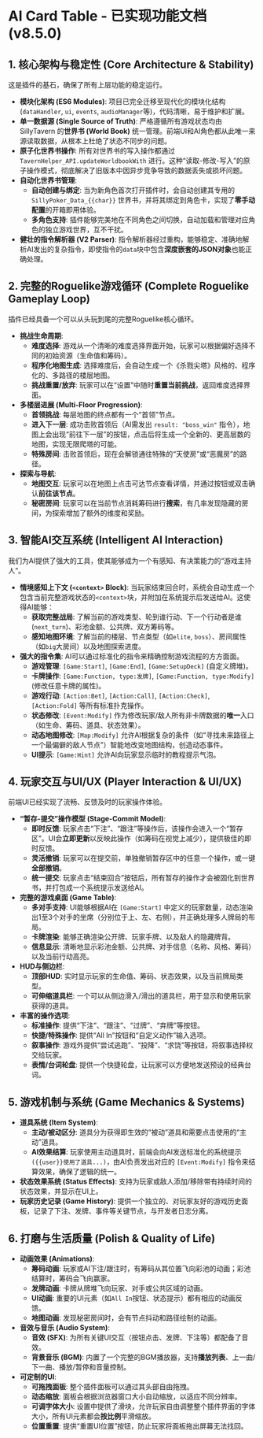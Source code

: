 # AI Card Table - 已实现功能文档 (v8.5.0)

## 1. 核心架构与稳定性 (Core Architecture & Stability)

这是插件的基石，确保了所有上层功能的稳定运行。

*   **模块化架构 (ES6 Modules)**: 项目已完全迁移至现代化的模块化结构 (`dataHandler`, `ui`, `events`, `audioManager`等)，代码清晰，易于维护和扩展。
*   **单一数据源 (Single Source of Truth)**: 严格遵循所有游戏状态均由 SillyTavern 的**世界书 (World Book)** 统一管理。前端UI和AI角色都从此唯一来源读取数据，从根本上杜绝了状态不同步的问题。
*   **原子化世界书操作**: 所有对世界书的写入操作都通过 `TavernHelper_API.updateWorldbookWith` 进行。这种“读取-修改-写入”的原子操作模式，彻底解决了旧版本中因异步竞争导致的数据丢失或损坏问题。
*   **自动化世界书管理**:
    *   **自动创建与绑定**: 当为新角色首次打开插件时，会自动创建其专用的 `SillyPoker_Data_{{char}}` 世界书，并将其绑定到角色卡，实现了**零手动配置**的开箱即用体验。
    *   **多角色支持**: 插件能够完美地在不同角色之间切换，自动加载和管理对应角色的独立游戏世界，互不干扰。
*   **健壮的指令解析器 (V2 Parser)**: 指令解析器经过重构，能够稳定、准确地解析AI发出的复杂指令，即使指令的`data`块中包含**深度嵌套的JSON对象**也能正确处理。

## 2. 完整的Roguelike游戏循环 (Complete Roguelike Gameplay Loop)

插件已经具备一个可以从头玩到尾的完整Roguelike核心循环。

*   **挑战生命周期**:
    *   **难度选择**: 游戏从一个清晰的难度选择界面开始，玩家可以根据偏好选择不同的初始资源（生命值和筹码）。
    *   **程序化地图生成**: 选择难度后，会自动生成一个《杀戮尖塔》风格的、程序化的、多路径的楼层地图。
    *   **挑战重置/放弃**: 玩家可以在“设置”中随时**重置当前挑战**，返回难度选择界面。
*   **多楼层进展 (Multi-Floor Progression)**:
    *   **首领挑战**: 每层地图的终点都有一个“首领”节点。
    *   **进入下一层**: 成功击败首领后（AI需发出 `result: "boss_win"` 指令），地图上会出现“前往下一层”的按钮，点击后将生成一个全新的、更高层数的地图，实现无限爬塔的可能。
    *   **特殊房间**: 击败首领后，现在会解锁通往特殊的“天使房”或“恶魔房”的路径。
*   **探索与导航**:
    *   **地图交互**: 玩家可以在地图上点击可达节点查看详情，并通过按钮或双击确认**前往该节点**。
    *   **秘密房间**: 玩家可以在当前节点消耗筹码进行**搜索**，有几率发现隐藏的房间，为探索增加了额外的维度和奖励。

## 3. 智能AI交互系统 (Intelligent AI Interaction)

我们为AI提供了强大的工具，使其能够成为一个有感知、有决策能力的“游戏主持人”。

*   **情境感知上下文 (`<context>` Block)**: 当玩家结束回合时，系统会自动生成一个包含当前完整游戏状态的`<context>`块，并附加在系统提示后发送给AI。这使得AI能够：
    *   **获取完整战局**: 了解当前的游戏类型、轮到谁行动、下一个行动者是谁 (`next_turn`)、彩池金额、公共牌、双方筹码等。
    *   **感知地图环境**: 了解当前的楼层、节点类型（如`elite`, `boss`）、房间属性（如`big`大房间）以及地图探索进度。
*   **强大的指令集**: AI可以通过标准化的指令来精确控制游戏流程的方方面面。
    *   **游戏管理**: `[Game:Start]`, `[Game:End]`, `[Game:SetupDeck]` (自定义牌堆)。
    *   **卡牌操作**: `[Game:Function, type:发牌]`, `[Game:Function, type:Modify]` (修改任意卡牌的属性)。
    *   **游戏行动**: `[Action:Bet]`, `[Action:Call]`, `[Action:Check]`, `[Action:Fold]` 等所有标准扑克操作。
    *   **状态修改**: `[Event:Modify]` 作为修改玩家/敌人所有非卡牌数据的**唯一**入口（如生命、筹码、道具、状态效果）。
    *   **动态地图修改**: `[Map:Modify]` 允许AI根据复杂的条件（如“寻找未来路径上一个最偏僻的敌人节点”）智能地改变地图结构，创造动态事件。
    *   **UI提示**: `[Game:Hint]` 允许AI向玩家显示临时的教程提示气泡。

## 4. 玩家交互与UI/UX (Player Interaction & UI/UX)

前端UI已经实现了流畅、反馈及时的玩家操作体验。

*   **“暂存-提交”操作模型 (Stage-Commit Model)**:
    *   **即时反馈**: 玩家点击“下注”、“跟注”等操作后，该操作会进入一个“暂存区”。UI会**立即更新**以反映此操作（如筹码在视觉上减少），提供极佳的即时反馈。
    *   **灵活撤销**: 玩家可以在提交前，单独撤销暂存区中的任意一个操作，或一键**全部撤销**。
    *   **统一提交**: 玩家点击“结束回合”按钮后，所有暂存的操作才会被固化到世界书，并打包成一个系统提示发送给AI。
*   **完整的游戏桌面 (Game Table)**:
    *   **多对手支持**: UI能够根据AI在 `[Game:Start]` 中定义的玩家数量，动态渲染出1至3个对手的坐席（分别位于上、左、右侧），并正确处理多人牌局的布局。
    *   **卡牌渲染**: 能够正确渲染公开牌、玩家手牌、以及敌人的隐藏牌背。
    *   **信息显示**: 清晰地显示彩池金额、公共牌、对手信息（名称、风格、筹码）以及当前行动高亮。
*   **HUD与侧边栏**:
    *   **顶部HUD**: 实时显示玩家的生命值、筹码、状态效果，以及当前牌局类型。
    *   **可伸缩道具栏**: 一个可以从侧边滑入/滑出的道具栏，用于显示和使用玩家获得的道具。
*   **丰富的操作选项**:
    *   **标准操作**: 提供“下注”、“跟注”、“过牌”、“弃牌”等按钮。
    *   **快捷/特殊操作**: 提供“All In”按钮和“自定义动作”输入选项。
    *   **叙事操作**: 游戏外提供“尝试逃跑”、“投降”、“求饶”等按钮，将叙事选择权交给玩家。
    *   **表情/台词轮盘**: 提供一个快捷轮盘，让玩家可以方便地发送预设的经典台词。

## 5. 游戏机制与系统 (Game Mechanics & Systems)

*   **道具系统 (Item System)**:
    *   **主动/被动区分**: 道具分为获得即生效的“被动”道具和需要点击使用的“主动”道具。
    *   **AI效果结算**: 玩家使用主动道具时，前端会向AI发送标准化的系统提示 `({{user}}使用了道具...)`，由AI负责发出对应的 `[Event:Modify]` 指令来结算效果，确保了逻辑的统一。
*   **状态效果系统 (Status Effects)**: 支持为玩家或敌人添加/移除带有持续时间的状态效果，并显示在UI上。
*   **玩家历史记录 (Game History)**: 提供一个独立的、对玩家友好的游戏历史面板，记录了下注、发牌、事件等关键节点，与开发者日志分离。

## 6. 打磨与生活质量 (Polish & Quality of Life)

*   **动画效果 (Animations)**:
    *   **筹码动画**: 玩家或AI下注/跟注时，有筹码从其位置飞向彩池的动画；彩池结算时，筹码会飞向赢家。
    *   **发牌动画**: 卡牌从牌堆飞向玩家、对手或公共区域的动画。
    *   **UI动画**: 重要的UI元素（如`All In`按钮、状态提示）都有相应的动画反馈。
    *   **地图动画**: 发现秘密房间时，会有节点抖动和路径绘制的动画。
*   **音效与音乐 (Audio System)**:
    *   **音效 (SFX)**: 为所有关键UI交互（按钮点击、发牌、下注等）都配备了音效。
    *   **背景音乐 (BGM)**: 内置了一个完整的BGM播放器，支持**播放列表**、上一曲/下一曲、播放/暂停和音量控制。
*   **可定制的UI**:
    *   **可拖拽面板**: 整个插件面板可以通过其头部自由拖拽。
    *   **动态缩放**: 面板会根据浏览器窗口大小自动缩放，以适应不同分辨率。
    *   **可调字体大小**: 设置中提供了滑块，允许玩家自由调整整个插件界面的字体大小，所有UI元素都会**按比例**平滑缩放。
    *   **位置重置**: 提供“重置UI位置”按钮，防止玩家将面板拖出屏幕无法找回。